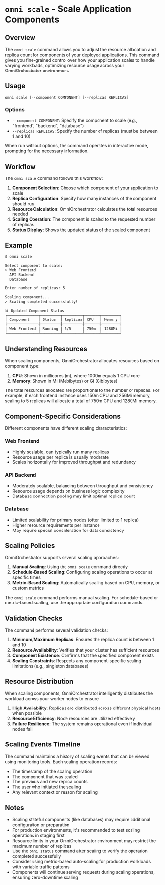 # `omni scale` - Scale Application Components

## Overview

The `omni scale` command allows you to adjust the resource allocation and replica count for components of your deployed applications. This command gives you fine-grained control over how your application scales to handle varying workloads, optimizing resource usage across your OmniOrchestrator environment.

## Usage

```
omni scale [--component COMPONENT] [--replicas REPLICAS]
```

### Options

- `--component COMPONENT`: Specify the component to scale (e.g., "frontend", "backend", "database")
- `--replicas REPLICAS`: Specify the number of replicas (must be between 1 and 10)

When run without options, the command operates in interactive mode, prompting for the necessary information.

## Workflow

The `omni scale` command follows this workflow:

1. **Component Selection**: Choose which component of your application to scale
2. **Replica Configuration**: Specify how many instances of the component should run
3. **Resource Calculation**: OmniOrchestrator calculates the total resources needed
4. **Scaling Operation**: The component is scaled to the requested number of replicas
5. **Status Display**: Shows the updated status of the scaled component

## Example

```bash
$ omni scale

Select component to scale:
> Web Frontend
  API Backend
  Database

Enter number of replicas: 5

Scaling component...
✓ Scaling completed successfully!

📊 Updated Component Status
┌──────────────┬─────────┬─────────┬───────┬────────┐
│ Component    │ Status  │ Replicas│ CPU   │ Memory │
├──────────────┼─────────┼─────────┼───────┼────────┤
│ Web Frontend │ Running │ 5/5     │ 750m  │ 1280Mi │
└──────────────┴─────────┴─────────┴───────┴────────┘
```

## Understanding Resources

When scaling components, OmniOrchestrator allocates resources based on component type:

1. **CPU**: Shown in millicores (m), where 1000m equals 1 CPU core
2. **Memory**: Shown in Mi (Mebibytes) or Gi (Gibibytes)

The total resources allocated are proportional to the number of replicas. For example, if each frontend instance uses 150m CPU and 256Mi memory, scaling to 5 replicas will allocate a total of 750m CPU and 1280Mi memory.

## Component-Specific Considerations

Different components have different scaling characteristics:

### Web Frontend
- Highly scalable, can typically run many replicas
- Resource usage per replica is usually moderate
- Scales horizontally for improved throughput and redundancy

### API Backend
- Moderately scalable, balancing between throughput and consistency
- Resource usage depends on business logic complexity
- Database connection pooling may limit optimal replica count

### Database
- Limited scalability for primary nodes (often limited to 1 replica)
- Higher resource requirements per instance
- May require special consideration for data consistency

## Scaling Policies

OmniOrchestrator supports several scaling approaches:

1. **Manual Scaling**: Using the `omni scale` command directly
2. **Schedule-Based Scaling**: Configuring scaling operations to occur at specific times
3. **Metric-Based Scaling**: Automatically scaling based on CPU, memory, or custom metrics

The `omni scale` command performs manual scaling. For schedule-based or metric-based scaling, use the appropriate configuration commands.

## Validation Checks

The command performs several validation checks:

1. **Minimum/Maximum Replicas**: Ensures the replica count is between 1 and 10
2. **Resource Availability**: Verifies that your cluster has sufficient resources
3. **Component Existence**: Confirms that the specified component exists
4. **Scaling Constraints**: Respects any component-specific scaling limitations (e.g., singleton databases)

## Resource Distribution

When scaling components, OmniOrchestrator intelligently distributes the workload across your worker nodes to ensure:

1. **High Availability**: Replicas are distributed across different physical hosts when possible
2. **Resource Efficiency**: Node resources are utilized effectively
3. **Failure Resilience**: The system remains operational even if individual nodes fail

## Scaling Events Timeline

The command maintains a history of scaling events that can be viewed using monitoring tools. Each scaling operation records:

- The timestamp of the scaling operation
- The component that was scaled
- The previous and new replica counts
- The user who initiated the scaling
- Any relevant context or reason for scaling

## Notes

- Scaling stateful components (like databases) may require additional configuration or preparation
- For production environments, it's recommended to test scaling operations in staging first
- Resource limits in your OmniOrchestrator environment may restrict the maximum number of replicas
- Use the `omni status` command after scaling to verify the operation completed successfully
- Consider using metric-based auto-scaling for production workloads with variable traffic patterns
- Components will continue serving requests during scaling operations, ensuring zero-downtime scaling